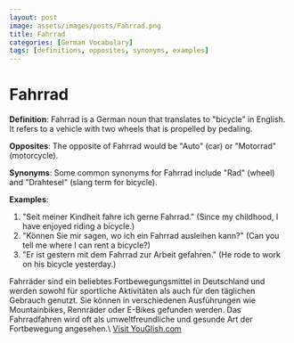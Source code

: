 ```yaml
---
layout: post
image: assets/images/posts/Fahrrad.png
title: Fahrrad
categories: [German Vocabulary]
tags: [definitions, opposites, synonyms, examples]
---
```


# Fahrrad

**Definition**: Fahrrad is a German noun that translates to "bicycle" in English. It refers to a vehicle with two wheels that is propelled by pedaling.

**Opposites**: The opposite of Fahrrad would be "Auto" (car) or "Motorrad" (motorcycle).

**Synonyms**: Some common synonyms for Fahrrad include "Rad" (wheel) and "Drahtesel" (slang term for bicycle).

**Examples**:

1. "Seit meiner Kindheit fahre ich gerne Fahrrad." (Since my childhood, I have enjoyed riding a bicycle.)
2. "Können Sie mir sagen, wo ich ein Fahrrad ausleihen kann?" (Can you tell me where I can rent a bicycle?)
3. "Er ist gestern mit dem Fahrrad zur Arbeit gefahren." (He rode to work on his bicycle yesterday.)

Fahrräder sind ein beliebtes Fortbewegungsmittel in Deutschland und werden sowohl für sportliche Aktivitäten als auch für den täglichen Gebrauch genutzt. Sie können in verschiedenen Ausführungen wie Mountainbikes, Rennräder oder E-Bikes gefunden werden. Das Fahrradfahren wird oft als umweltfreundliche und gesunde Art der Fortbewegung angesehen.\ <a id="yg-widget-0" class="youglish-widget" data-query="Fahrrad" data-lang="german" data-components="8412" data-auto-start="0" data-bkg-color="theme_light" data-title="How%20to%20pronounce%20Fahrrad%20in%20German"  rel="nofollow" href="https://youglish.com">Visit YouGlish.com</a><script async src="https://youglish.com/public/emb/widget.js" charset="utf-8"></script>